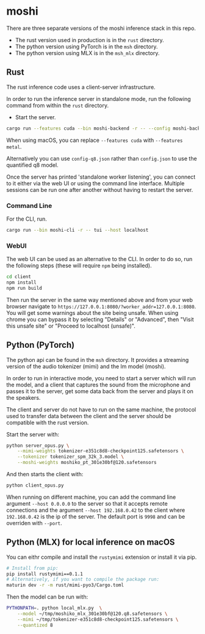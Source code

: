 # moshi

There are three separate versions of the moshi inference stack in this repo.
- The rust version used in production is in the `rust` directory.
- The python version using PyTorch is in the `msh` directory.
- The python version using MLX is in the `msh_mlx` directory.

## Rust

The rust inference code uses a client-server infrastructure.

In order to run the inference server in standalone mode, run the following
command from within the `rust` directory.

- Start the server.
```bash
cargo run --features cuda --bin moshi-backend -r -- --config moshi-backend/config.json standalone
```
When using macOS, you can replace `--features cuda` with `--features metal`.

Alternatively you can use `config-q8.json` rather than `config.json` to use the
quantified q8 model.

Once the server has printed 'standalone worker listening', you can connect to it
either via the web UI or using the command line interface. Multiple sessions can
be run one after another without having to restart the server.

### Command Line

For the CLI, run.
```bash
cargo run --bin moshi-cli -r -- tui --host localhost
```

### WebUI

The web UI can be used as an alternative to the CLI. In order to do so, run the
following steps (these will require `npm` being installed).
```bash
cd client
npm install
npm run build
```

Then run the server in the same way mentioned above and from your web browser
navigate to `https://127.0.0.1:8080/?worker_addr=127.0.0.1:8080`. You will get
some warnings about the site being unsafe. When using chrome you can bypass it
by selecting "Details" or "Advanced", then "Visit this unsafe site" or "Proceed
to localhost (unsafe)".

## Python (PyTorch)

The python api can be found in the `msh` directory. It provides a streaming
version of the audio tokenizer (mimi) and the lm model (moshi).

In order to run in interactive mode, you need to start a server which will
run the model, and a client that captures the sound from the microphone
and passes it to the server, get some data back from the server and plays it
on the speakers.

The client and server do not have to run on the same machine, the protocol used
to transfer data between the client and the server should be compatible with the
rust version.

Start the server with:
```bash
python server_opus.py \
    --mimi-weights tokenizer-e351c8d8-checkpoint125.safetensors \
    --tokenizer tokenizer_spm_32k_3.model \
    --moshi-weights moshiko_pt_301e30bf@120.safetensors
```

And then starts the client with:
```bash
python client_opus.py
```

When running on different machine, you can add the command line argument
`--host 0.0.0.0` to the server so that it accepts remote connections and
the argument `--host 192.168.0.42` to the client where `192.168.0.42` is
the ip of the server. The default port is `9998` and can be overriden with
`--port`.

## Python (MLX) for local inference on macOS

You can eithr compile and install the `rustymimi` extension or install it via
pip.
```bash
# Install from pip:
pip install rustymimi==0.1.1
# Alternatively, if you want to compile the package run:
maturin dev -r -m rust/mimi-pyo3/Cargo.toml
```

Then the model can be run with:
```bash
PYTHONPATH=. python local_mlx.py  \
    --model ~/tmp/moshiko_mlx_301e30bf@120.q8.safetensors \
    --mimi ~/tmp/tokenizer-e351c8d8-checkpoint125.safetensors \
    --quantized 8
```
